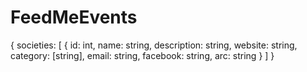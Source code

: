 # FeedMeEvents


{
societies: [
    {
    id: int, 
    name: string, 
    description: string, 
    website: string, 
    category: [string], 
    email: string, 
    facebook: string, 
    arc: string
    }
]
}
